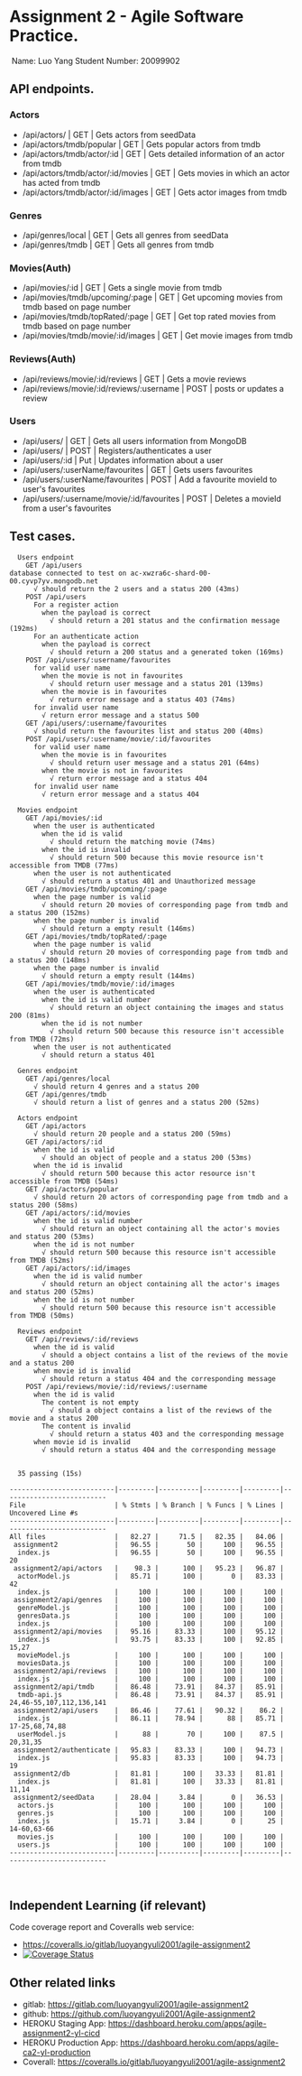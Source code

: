 # Assignment 2 - Agile Software Practice.
​
Name: Luo Yang
Student Number: 20099902
​
## API endpoints.

### Actors
+ /api/actors/ | GET | Gets actors from seedData
+ /api/actors/tmdb/popular | GET | Gets popular actors from tmdb
+ /api/actors/tmdb/actor/:id | GET | Gets detailed information of an actor from tmdb
+ /api/actors/tmdb/actor/:id/movies | GET | Gets movies in which an actor has acted from tmdb
+ /api/actors/tmdb/actor/:id/images | GET | Gets actor images from tmdb
### Genres
+ /api/genres/local | GET | Gets all genres from seedData
+ /api/genres/tmdb | GET | Gets all genres from tmdb
### Movies(Auth)
+ /api/movies/:id | GET | Gets a single movie from tmdb
+ /api/movies/tmdb/upcoming/:page | GET | Get upcoming movies from tmdb based on page number
+ /api/movies/tmdb/topRated/:page | GET | Get top rated movies from tmdb based on page number
+ /api/movies/tmdb/movie/:id/images | GET | Get movie images from tmdb
### Reviews(Auth)
+ /api/reviews/movie/:id/reviews | GET | Gets a movie reviews
+ /api/reviews/movie/:id/reviews/:username | POST | posts or updates a review
### Users
+ /api/users/ | GET | Gets all users information from MongoDB
+ /api/users/ | POST | Registers/authenticates a user
+ /api/users/:id | Put | Updates information about a user
+ /api/users/:userName/favourites | GET | Gets users favourites
+ /api/users/:userName/favourites | POST | Add a favourite movieId to user's favourites
+ /api/users/:username/movie/:id/favourites | POST | Deletes a movieId from a user's favourites


## Test cases.

~~~
  Users endpoint
    GET /api/users
database connected to test on ac-xwzra6c-shard-00-00.cyvp7yv.mongodb.net
      √ should return the 2 users and a status 200 (43ms)
    POST /api/users 
      For a register action
        when the payload is correct
          √ should return a 201 status and the confirmation message (192ms)
      For an authenticate action
        when the payload is correct
          √ should return a 200 status and a generated token (169ms)
    POST /api/users/:username/favourites
      for valid user name
        when the movie is not in favourites
          √ should return user message and a status 201 (139ms)
        when the movie is in favourites
          √ return error message and a status 403 (74ms)
      for invalid user name
        √ return error message and a status 500
    GET /api/users/:username/favourites
      √ should return the favourites list and status 200 (40ms)
    POST /api/users/:username/movie/:id/favourites
      for valid user name
        when the movie is in favourites
          √ should return user message and a status 201 (64ms)
        when the movie is not in favourites
          √ return error message and a status 404
      for invalid user name
        √ return error message and a status 404

  Movies endpoint
    GET /api/movies/:id
      when the user is authenticated
        when the id is valid
          √ should return the matching movie (74ms)
        when the id is invalid
          √ should return 500 because this movie resource isn't accessible from TMDB (77ms)
      when the user is not authenticated
        √ should return a status 401 and Unauthorized message
    GET /api/movies/tmdb/upcoming/:page
      when the page number is valid
        √ should return 20 movies of corresponding page from tmdb and a status 200 (152ms)
      when the page number is invalid
        √ should return a empty result (146ms)
    GET /api/movies/tmdb/topRated/:page
      when the page number is valid
        √ should return 20 movies of corresponding page from tmdb and a status 200 (148ms)
      when the page number is invalid
        √ should return a empty result (144ms)
    GET /api/movies/tmdb/movie/:id/images
      when the user is authenticated
        when the id is valid number
          √ should return an object containing the images and status 200 (81ms)
        when the id is not number
          √ should return 500 because this resource isn't accessible from TMDB (72ms)
      when the user is not authenticated
        √ should return a status 401

  Genres endpoint
    GET /api/genres/local
      √ should return 4 genres and a status 200
    GET /api/genres/tmdb 
      √ should return a list of genres and a status 200 (52ms)

  Actors endpoint
    GET /api/actors
      √ should return 20 people and a status 200 (59ms)
    GET /api/actors/:id
      when the id is valid
        √ should an object of people and a status 200 (53ms)
      when the id is invalid
        √ should return 500 because this actor resource isn't accessible from TMDB (54ms)
    GET /api/actors/popular
      √ should return 20 actors of corresponding page from tmdb and a status 200 (58ms)
    GET /api/actors/:id/movies
      when the id is valid number
        √ should return an object containing all the actor's movies and status 200 (53ms)
      when the id is not number
        √ should return 500 because this resource isn't accessible from TMDB (52ms)
    GET /api/actors/:id/images
      when the id is valid number
        √ should return an object containing all the actor's images and status 200 (52ms)
      when the id is not number
        √ should return 500 because this resource isn't accessible from TMDB (50ms)

  Reviews endpoint
    GET /api/reviews/:id/reviews
      when the id is valid
        √ should a object contains a list of the reviews of the movie and a status 200
      when movie id is invalid
        √ should return a status 404 and the corresponding message
    POST /api/reviews/movie/:id/reviews/:username
      when the id is valid
        The content is not empty
          √ should a object contains a list of the reviews of the movie and a status 200
        The content is invalid
          √ should return a status 403 and the corresponding message
      when movie id is invalid
        √ should return a status 404 and the corresponding message


  35 passing (15s)

--------------------------|---------|----------|---------|---------|--------------------------
File                      | % Stmts | % Branch | % Funcs | % Lines | Uncovered Line #s        
--------------------------|---------|----------|---------|---------|--------------------------
All files                 |   82.27 |     71.5 |   82.35 |   84.06 | 
 assignment2              |   96.55 |       50 |     100 |   96.55 | 
  index.js                |   96.55 |       50 |     100 |   96.55 | 20
 assignment2/api/actors   |    98.3 |      100 |   95.23 |   96.87 | 
  actorModel.js           |   85.71 |      100 |       0 |   83.33 | 42
  index.js                |     100 |      100 |     100 |     100 | 
 assignment2/api/genres   |     100 |      100 |     100 |     100 | 
  genreModel.js           |     100 |      100 |     100 |     100 | 
  genresData.js           |     100 |      100 |     100 |     100 | 
  index.js                |     100 |      100 |     100 |     100 | 
 assignment2/api/movies   |   95.16 |    83.33 |     100 |   95.12 | 
  index.js                |   93.75 |    83.33 |     100 |   92.85 | 15,27
  movieModel.js           |     100 |      100 |     100 |     100 | 
  moviesData.js           |     100 |      100 |     100 |     100 | 
 assignment2/api/reviews  |     100 |      100 |     100 |     100 | 
  index.js                |     100 |      100 |     100 |     100 | 
 assignment2/api/tmdb     |   86.48 |    73.91 |   84.37 |   85.91 | 
  tmdb-api.js             |   86.48 |    73.91 |   84.37 |   85.91 | 24,46-55,107,112,136,141
 assignment2/api/users    |   86.46 |    77.61 |   90.32 |    86.2 | 
  index.js                |   86.11 |    78.94 |      88 |   85.71 | 17-25,68,74,88
  userModel.js            |      88 |       70 |     100 |    87.5 | 20,31,35
 assignment2/authenticate |   95.83 |    83.33 |     100 |   94.73 | 
  index.js                |   95.83 |    83.33 |     100 |   94.73 | 19
 assignment2/db           |   81.81 |      100 |   33.33 |   81.81 | 
  index.js                |   81.81 |      100 |   33.33 |   81.81 | 11,14
 assignment2/seedData     |   28.04 |     3.84 |       0 |   36.53 | 
  actors.js               |     100 |      100 |     100 |     100 | 
  genres.js               |     100 |      100 |     100 |     100 | 
  index.js                |   15.71 |     3.84 |       0 |      25 | 14-60,63-66
  movies.js               |     100 |      100 |     100 |     100 | 
  users.js                |     100 |      100 |     100 |     100 | 
--------------------------|---------|----------|---------|---------|--------------------------
~~~
​
## Independent Learning (if relevant)

Code coverage report and Coveralls web service:
+ https://coveralls.io/gitlab/luoyangyuli2001/agile-assignment2
+ [![Coverage Status](https://coveralls.io/repos/gitlab/luoyangyuli2001/agile-assignment2/badge.svg?branch=main)](https://coveralls.io/gitlab/luoyangyuli2001/agile-assignment2?branch=main)

## Other related links
+ gitlab: https://gitlab.com/luoyangyuli2001/agile-assignment2
+ github: https://github.com/luoyangyuli2001/Agile-assignment2
+ HEROKU Staging App: https://dashboard.heroku.com/apps/agile-assignment2-yl-cicd
+ HEROKU Production App: https://dashboard.heroku.com/apps/agile-ca2-yl-production
+ Coverall: https://coveralls.io/gitlab/luoyangyuli2001/agile-assignment2